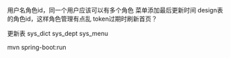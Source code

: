 用户名角色id，同一个用户应该可以有多个角色
菜单添加最后更新时间
design表的角色id，这样角色管理有点乱
token过期时刷新首页？



更新表
sys_dict
sys_dept
sys_menu

mvn spring-boot:run